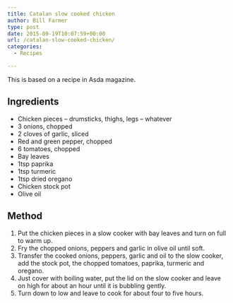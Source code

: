 ```yaml
---
title: Catalan slow cooked chicken
author: Bill Farmer
type: post
date: 2015-09-19T10:07:59+00:00
url: /catalan-slow-cooked-chicken/
categories:
  - Recipes

---
```

This is based on a recipe in Asda magazine.

## Ingredients

  * Chicken pieces &#8211; drumsticks, thighs, legs &#8211; whatever
  * 3 onions, chopped
  * 2 cloves of garlic, sliced
  * Red and green pepper, chopped
  * 6 tomatoes, chopped
  * Bay leaves
  * 1tsp paprika
  * 1tsp turmeric
  * 1tsp dried oregano
  * Chicken stock pot
  * Olive oil

## Method

  1. Put the chicken pieces in a slow cooker with bay leaves and turn on full to warm up.
  2. Fry the chopped onions, peppers and garlic in olive oil until soft.
  3. Transfer the cooked onions, peppers, garlic and oil to the slow cooker, add the stock pot, the chopped tomatoes, paprika, turmeric and oregano.
  4. Just cover with boiling water, put the lid on the slow cooker and leave on high for about an hour until it is bubbling gently.
  5. Turn down to low and leave to cook for about four to five hours.